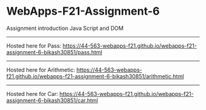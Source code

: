 # WebApps-F21-Assignment-6
Assignment introduction Java Script and DOM

***

Hosted here for Pass: https://44-563-webapps-f21.github.io/webapps-f21-assignment-6-bikash30851/pass.html

***

Hosted here for Arithmetic: https://44-563-webapps-f21.github.io/webapps-f21-assignment-6-bikash30851/arithmetic.html

***

Hosted here for Car: https://44-563-webapps-f21.github.io/webapps-f21-assignment-6-bikash30851/car.html
